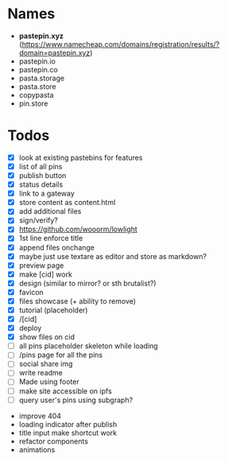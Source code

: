 # Names

- **pastepin.xyz** (https://www.namecheap.com/domains/registration/results/?domain=pastepin.xyz)
- pastepin.io
- pastepin.co
- pasta.storage
- pasta.store
- copypasta
- pin.store

# Todos

- [x] look at existing pastebins for features
- [x] list of all pins
- [x] publish button
- [x] status details
- [x] link to a gateway
- [x] store content as content.html
- [x] add additional files
- [x] sign/verify?
- [x] https://github.com/wooorm/lowlight
- [x] 1st line enforce title
- [x] append files onchange
- [x] maybe just use textare as editor and store as markdown?
- [x] preview page
- [x] make [cid] work
- [x] design (similar to mirror? or sth brutalist?)
- [x] favicon
- [x] files showcase (+ ability to remove)
- [x] tutorial (placeholder)
- [x] /[cid]
- [x] deploy
- [x] show files on cid
- [ ] all pins placeholder skeleton while loading
- [ ] /pins page for all the pins
- [ ] social share img
- [ ] write readme
- [ ] Made using footer
- [ ] make site accessible on ipfs
- [ ] query user's pins using subgraph?
- improve 404
- loading indicator after publish
- title input make shortcut work
- refactor components
- animations
